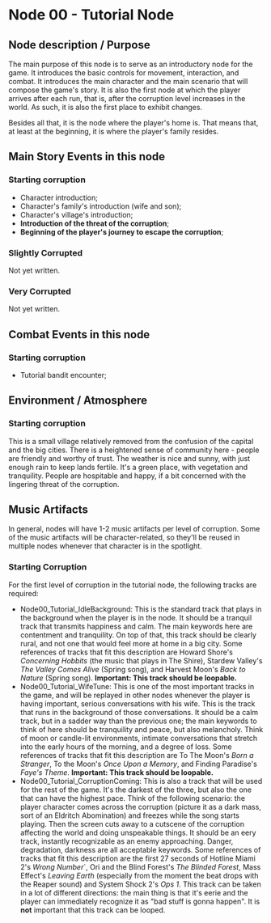 # Node 00  - Tutorial Node

## Node description / Purpose

The main purpose of this node is to serve as an introductory node for the game. It introduces the basic controls for movement, interaction, and combat. It introduces the main character and the main scenario that will compose the game's story. It is also the first node at which the player arrives after each run, that is, after the corruption level increases in the world. As such, it is also the first place to exhibit changes.

Besides all that, it is the node where the player's home is. That means that, at least at the beginning, it is where the player's family resides.

## Main Story Events in this node

### Starting corruption

* Character introduction;
* Character's family's introduction (wife and son);
* Character's village's introduction;
* **Introduction of the threat of the corruption**;
* **Beginning of the player's journey to escape the corruption**;

### Slightly Corrupted

Not yet written.

### Very Corrupted

Not yet written.

## Combat Events in this node

### Starting corruption

* Tutorial bandit encounter;

## Environment / Atmosphere

### Starting corruption

This is a small village relatively removed from the confusion of the capital and the big cities. There is a heightened sense of community here - people are friendly and worthy of trust. The weather is nice and sunny, with just enough rain to keep lands fertile. It's a green place, with vegetation and tranquility. People are hospitable and happy, if a bit concerned with the lingering threat of the corruption.

## Music Artifacts

In general, nodes will have 1-2 music artifacts per level of corruption. Some of the music artifacts will be character-related, so they'll be reused in multiple nodes whenever that character is in the spotlight.

### Starting Corruption

For the first level of corruption in the tutorial node, the following tracks are required:

* Node00_Tutorial_IdleBackground: This is the standard track that plays in the background when the player is in the node. It should be a tranquil track that transmits happiness and calm. The main keywords here are contentment and tranquility. On top of that, this track should be clearly rural, and not one that would feel more at home in a big city. Some references of tracks that fit this description are Howard Shore's *Concerning Hobbits* (the music that plays in The Shire), Stardew Valley's *The Valley Comes Alive* (Spring song), and Harvest Moon's *Back to Nature* (Spring song). **Important: This track should be loopable.**
* Node00_Tutorial_WifeTune: This is one of the most important tracks in the game, and will be replayed in other nodes whenever the player is having important, serious conversations with his wife. This is the track that runs in the background of those conversations. It should be a calm track, but in a sadder way than the previous one; the main keywords to think of here should be tranquility and peace, but also melancholy. Think of moon or candle-lit environments, intimate conversations that stretch into the early hours of the morning, and a degree of loss. Some references of tracks that fit this description are To The Moon's *Born a Stranger*, To the Moon's *Once Upon a Memory*, and Finding Paradise's *Faye's Theme*. **Important: This track should be loopable.**
* Node00_Tutorial_CorruptionComing: This is also a track that will be used for the rest of the game. It's the darkest of the three, but also the one that can have the highest pace. Think of the following scenario: the player character comes across the corruption (picture it as a dark mass, sort of an Eldritch Abomination) and freezes while the song starts playing. Then the screen cuts away to a cutscene of the corruption affecting the world and doing unspeakable things. It should be an eery track, instantly recognizable as an enemy approaching. Danger, degradation, darkness are all acceptable keywords. Some references of tracks that fit this description are the first 27 seconds of Hotline Miami 2's *Wrong Number*`, Ori and the Blind Forest's *The Blinded Forest*, Mass Effect's *Leaving Earth* (especially from the moment the beat drops with the Reaper sound) and System Shock 2's *Ops 1*. This track can be taken in a lot of different directions: the main thing is that it's eerie and the player can immediately recognize it as "bad stuff is gonna happen". It is **not** important that this track can be looped.